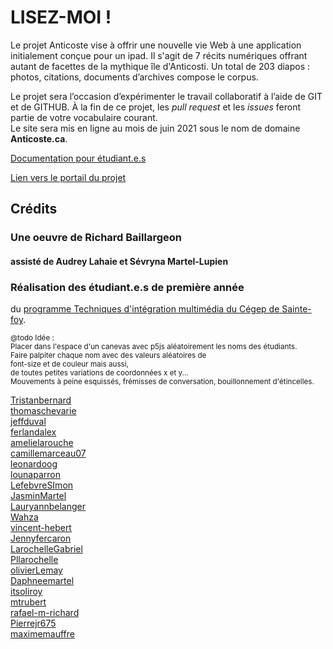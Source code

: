 # LISEZ-MOI !

Le projet Anticoste vise à offrir une nouvelle vie Web à une application initialement 
conçue pour un ipad. Il s'agit de 7 récits numériques offrant autant de facettes de la 
mythique île d'Anticosti. Un total de 203 diapos : photos, citations, documents d’archives 
compose le corpus.  

Le projet sera l’occasion d’expérimenter le travail collaboratif à l’aide de GIT et de GITHUB. À la fin de ce projet, 
les *pull request* et les *issues* feront partie de votre vocabulaire courant.  
Le site sera mis en ligne au mois de juin 2021 sous le nom de domaine __Anticoste.ca__.

[Documentation pour étudiant.e.s](_docs/CONTRIBUER.md)

[Lien vers le portail du projet](https://evefevrier.github.io/anticoste/)

## Crédits
### Une oeuvre de Richard Baillargeon 
#### assisté de Audrey Lahaie et Sévryna Martel-Lupien

### Réalisation des étudiant.e.s de première année 
du [programme Techniques d'intégration multimédia du Cégep de Sainte-foy](https://timcsf.ca).

<small> @todo Idée :      
Placer dans l'espace d'un canevas avec p5js aléatoirement les noms des étudiants.  
Faire palpiter chaque nom avec des valeurs aléatoires de   
    font-size et de couleur mais aussi,  
    de toutes petites variations de coordonnées x et y...     
Mouvements à peine esquissés, frémisses de conversation, bouillonnement d'étincelles.  
</small>  

[Tristanbernard](https://github.com/Tristanbernard)    
[thomaschevarie](https://github.com/thomaschevarie)    
[jeffduval](https://jeffduval.github.io/cv/)    
[ferlandalex](https://github.com/ferlandalex/)    
[amelielarouche](https://github.com/amelielarouche)    
[camillemarceau07](https://github.com/camillemarceau07)    
[leonardoog](https://github.com/leonardoog)    
[lounaparron](https://github.com/lounaparron)    
[LefebvreSImon](https://github.com/LefebvreSImon)    
[JasminMartel](https://github.com/JasminMartel)    
[Lauryannbelanger](https://github.com/Lauryannbelanger)    
[Wahza](https://github.com/Wahza)    
[vincent-hebert](https://github.com/vincent-hebert)    
[Jennyfercaron](https://github.com/Jennyfercaron)    
[LarochelleGabriel](https://github.com/LarochelleGabriel)    
[Pllarochelle](https://github.com/Pllarochelle)    
[olivierLemay](https://github.com/olivierLemay)    
[Daphneemartel](https://github.com/Daphneemartel)    
[itsoliroy](https://github.com/itsoliroy)    
[mtrubert](https://github.com/mtrubert)    
[rafael-m-richard](https://github.com/rafael-m-richard)    
[Pierrejr675](https://github.com/Pierrejr675)    
[maximemauffre](https://github.com/maximemauffre)    
